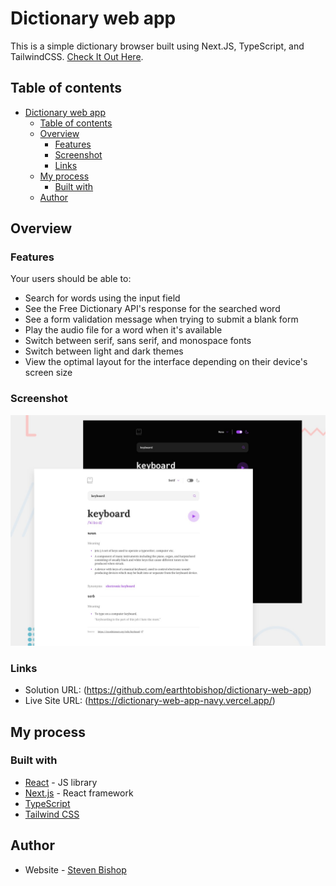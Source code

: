 # Dictionary web app

This is a simple dictionary browser built using Next.JS, TypeScript, and TailwindCSS. [Check It Out Here](https://dictionary-web-app-navy.vercel.app/).

## Table of contents

- [Dictionary web app](#dictionary-web-app)
  - [Table of contents](#table-of-contents)
  - [Overview](#overview)
    - [Features](#features)
    - [Screenshot](#screenshot)
    - [Links](#links)
  - [My process](#my-process)
    - [Built with](#built-with)
  - [Author](#author)

## Overview

### Features

Your users should be able to:

- Search for words using the input field
- See the Free Dictionary API's response for the searched word
- See a form validation message when trying to submit a blank form
- Play the audio file for a word when it's available
- Switch between serif, sans serif, and monospace fonts
- Switch between light and dark themes
- View the optimal layout for the interface depending on their device's screen size

### Screenshot

![](./screenshots/preview.jpg)

### Links

- Solution URL: (https://github.com/earthtobishop/dictionary-web-app)
- Live Site URL: (https://dictionary-web-app-navy.vercel.app/)

## My process

### Built with

- [React](https://reactjs.org/) - JS library
- [Next.js](https://nextjs.org/) - React framework
- [TypeScript](https://www.typescriptlang.org/)
- [Tailwind CSS](https://tailwindcss.com/)

## Author

- Website - [Steven Bishop](https://www.earthtobishop.com)
